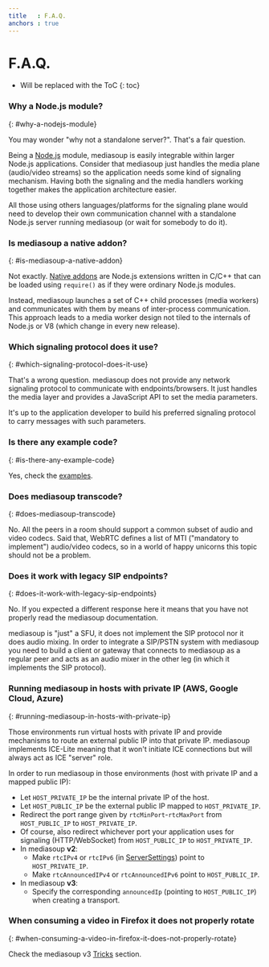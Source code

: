 ```yaml
---
title   : F.A.Q.
anchors : true
---
```



# F.A.Q.

* Will be replaced with the ToC
{: toc}


### Why a Node.js module?
{: #why-a-nodejs-module}

You may wonder "why not a standalone server?". That's a fair question.

Being a [Node.js](https://nodejs.org) module, mediasoup is easily integrable within larger Node.js applications. Consider that mediasoup just handles the media plane (audio/video streams) so the application needs some kind of signaling mechanism. Having both the signaling and the media handlers working together makes the application architecture easier.

All those using others languages/platforms for the signaling plane would need to develop their own communication channel with a standalone Node.js server running mediasoup (or wait for somebody to do it).


### Is mediasoup a native addon?
{: #is-mediasoup-a-native-addon}

Not exactly. [Native addons](https://nodejs.org/api/addons.html) are Node.js extensions written in C/C++ that can be loaded using `require()` as if they were ordinary Node.js modules.

Instead, mediasoup launches a set of C++ child processes (media workers) and communicates with them by means of inter-process communication. This approach leads to a media worker design not tiled to the internals of Node.js or V8 (which change in every new release).


### Which signaling protocol does it use?
{: #which-signaling-protocol-does-it-use}

That's a wrong question. mediasoup does not provide any network signaling protocol to communicate with endpoints/browsers. It just handles the media layer and provides a JavaScript API to set the media parameters.

It's up to the application developer to build his preferred signaling protocol to carry messages with such parameters.


### Is there any example code?
{: #is-there-any-example-code}

Yes, check the [examples](/documentation/examples/).


### Does mediasoup transcode?
{: #does-mediasoup-transcode}

No. All the peers in a room should support a common subset of audio and video codecs. Said that, WebRTC defines a list of MTI ("mandatory to implement") audio/video codecs, so in a world of happy unicorns this topic should not be a problem.


### Does it work with legacy SIP endpoints?
{: #does-it-work-with-legacy-sip-endpoints}

No. If you expected a different response here it means that you have not properly read the mediasoup documentation.

mediasoup is "just" a SFU, it does not implement the SIP protocol nor it does audio mixing. In order to integrate a SIP/PSTN system with mediasoup you need to build a client or gateway that connects to mediasoup as a regular peer and acts as an audio mixer in the other leg (in which it implements the SIP protocol).


### Running mediasoup in hosts with private IP (AWS, Google Cloud, Azure)
{: #running-mediasoup-in-hosts-with-private-ip}

Those environments run virtual hosts with private IP and provide mechanisms to route an external public IP into that private IP. mediasoup implements ICE-Lite meaning that it won't initiate ICE connections but will always act as ICE "server" role.

In order to run mediasoup in those environments (host with private IP and a mapped public IP):

* Let `HOST_PRIVATE_IP` be the internal private IP of the host.
* Let `HOST_PUBLIC_IP` be the external public IP mapped to `HOST_PRIVATE_IP`.
* Redirect the port range given by `rtcMinPort`-`rtcMaxPort` from `HOST_PUBLIC_IP` to `HOST_PRIVATE_IP`.
* Of course, also redirect whichever port your application uses for signaling (HTTP/WebSocket) from `HOST_PUBLIC_IP` to `HOST_PRIVATE_IP`.
* In mediasoup **v2**:
   * Make `rtcIPv4` or `rtcIPv6` (in [ServerSettings](/documentation/v2/mediasoup/api/#Server-ServerSettings)) point to `HOST_PRIVATE_IP`.
   * Make `rtcAnnouncedIPv4` or `rtcAnnouncedIPv6` point to `HOST_PUBLIC_IP`.
* In mediasoup **v3**:
   * Specify the corresponding `announcedIp` (pointing to `HOST_PUBLIC_IP`) when creating a transport.


### When consuming a video in Firefox it does not properly rotate
{: #when-consuming-a-video-in-firefox-it-does-not-properly-rotate}

Check the mediasoup v3 [Tricks](/documentation/v3/mediasoup/tricks/#rtp-capabilities-filtering) section.
